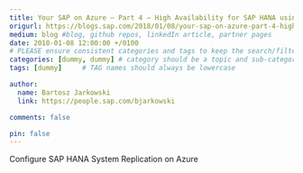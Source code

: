 ```yaml
---
title: Your SAP on Azure – Part 4 – High Availability for SAP HANA using System Replication
origurl: https://blogs.sap.com/2018/01/08/your-sap-on-azure-part-4-high-availability-for-sap-hana-using-system-replication/
medium: blog #blog, github repos, linkedIn article, partner pages
date: 2018-01-08 12:00:00 +/0100
# PLEASE ensure consistent categories and tags to keep the search/filtering meaningful!
categories: [dummy, dummy] # category should be a topic and sub-category primary product
tags: [dummy]     # TAG names should always be lowercase

author:
  name: Bartosz Jarkowski
  link: https://people.sap.com/bjarkowski

comments: false

pin: false
---
```

Configure SAP HANA System Replication on Azure
